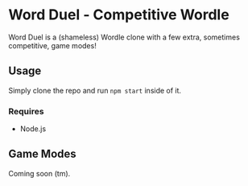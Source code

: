# Word Duel - Competitive Wordle
Word Duel is a (shameless) Wordle clone with a few extra, sometimes competitive, game modes!
## Usage
Simply clone the repo and run `npm start` inside of it.
### Requires
- Node.js
## Game Modes
Coming soon (tm).
